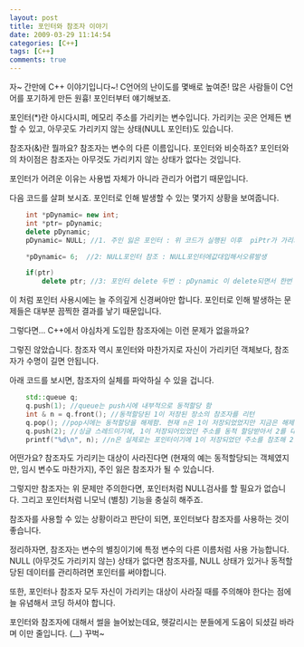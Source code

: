 ```yaml
---
layout: post
title: 포인터와 참조자 이야기
date: 2009-03-29 11:14:54
categories: [C++]
tags: [C++]
comments: true
---
```


자~ 간만에 C++ 이야기입니다~!
C언어의 난이도를 몇배로 높여준! 많은 사람들이 C언어를 포기하게 만든 원흉! 포인터부터 얘기해보죠.

포인터(*)란 아시다시피, 메모리 주소를 가리키는 변수입니다. 가리키는 곳은 언제든 변할 수 있고, 아무곳도 가리키지 않는 상태(NULL 포인터)도 있습니다.

참조자(&)란 뭘까요? 참조자는 변수의 다른 이름입니다. 포인터와 비슷하죠? 포인터와의 차이점은 참조자는 아무것도 가리키지 않는 상태가 없다는 것입니다.

포인터가 어려운 이유는 사용법 자체가 아니라 관리가 어렵기 때문입니다.

다음 코드를 살펴 보시죠. 포인터로 인해 발생할 수 있는 몇가지 상황을 보여줍니다.

~~~ cpp
    int *pDynamic= new int;
    int *ptr= pDynamic;
    delete pDynamic;
    pDynamic= NULL; //1. 주인 잃은 포인터 : 위 코드가 실행된 이후  piPtr가 가리키는 곳은 해제된 메모리가 됐기에 주인 잃은 포인터가됨.

    *pDynamic= 6;  //2: NULL포인터 참조 : NULL포인터에값대입해서오류발생 

    if(ptr)
        delete ptr; //3: 포인터 delete 두번 : pDynamic 이 delete되면서 한번 delete 된 곳을 또 delete 했기에문제발생.
~~~

이 처럼 포인터 사용시에는 늘 주의깊게 신경써야만 합니다. 포인터로 인해 발생하는 문제들은 대부분 끔찍한 결과를 낳기 때문입니다.

그렇다면... C++에서 야심차게 도입한 참조자에는 이런 문제가 없을까요?

그렇진 않았습니다. 참조자 역시 포인터와 마찬가지로 자신이 가리키던 객체보다, 참조자가 수명이 길면 안됩니다.

아래 코드를 보시면, 참조자의 실체를 파악하실 수 있을 겁니다.

~~~ cpp
    std::queue q;
    q.push(1); //queue는 push시에 내부적으로 동적할당 함
    int & n = q.front(); //동적할당된 1이 저장된 장소의 참조자를 리턴
    q.pop(); //pop시에는 동적할당을 해제함. 현재 n은 1이 저장되었었지만 지금은 해제된 주소를 가리킴. 
    q.push(2); //싱글 스레드이기에, 1이 저장되어있었던 주소를 동적 할당받아서 2를 대입.
    printf("%d\n", n); //n은 실제로는 포인터이기에 1이 저장되었던 주소를 참조해 2를 출력함
~~~

어떤가요? 참조자도 가리키는 대상이 사라진다면 (현재의 예는 동적할당되는 객체였지만, 임시 변수도 마찬가지), 주인 잃은 참조자가 될 수 있습니다.

그렇지만 참조자는 위 문제만 주의한다면, 포인터처럼 NULL검사를 할 필요가 없습니다. 그리고 포인터처럼 니모닉 (별칭) 기능을 충실히 해주죠.

참조자를 사용할 수 있는 상황이라고 판단이 되면, 포인터보다 참조자를 사용하는 것이 좋습니다.

정리하자면, 참조자는 변수의 별칭이기에 특정 변수의 다른 이름처럼 사용 가능합니다. NULL (아무것도 가리키지 않는) 상태가 없다면 참조자를, NULL 상태가 있거나 동적할당된 데이터를 관리하려면 포인터를 써야합니다.

또한, 포인터나 참조자 모두 자신이 가리키는 대상이 사라질 때를 주의해야 한다는 점에 늘 유념해서 코딩 하셔야 합니다.

포인터와 참조자에 대해서 썰을 늘어놨는데요, 헷갈리시는 분들에게 도움이 되셨길 바라며 이만 줄입니다. (__) 꾸벅~
